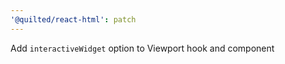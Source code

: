 ```yaml
---
'@quilted/react-html': patch
---
```


Add `interactiveWidget` option to Viewport hook and component
